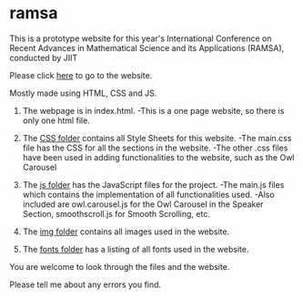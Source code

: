 # ramsa

This is a prototype website for this year's International Conference on Recent Advances in Mathematical Science and its Applications (RAMSA), conducted by JIIT

Please click [here](https://sakurakhadag.github.io/ramsa/) to go to the website.

Mostly made using HTML, CSS and JS.

1. The webpage is in index.html.
-This is a one page website, so there is only one html file.

2. The [CSS folder](css/) contains all Style Sheets for this website.
  -The main.css file has the CSS for all the sections in the website.
  -The other .css files have been used in adding functionalities to the website, such as the Owl Carousel
  
3. The [js folder](js/) has the JavaScript files for the project.
  -The main.js files which contains the implementation of all functionalities used.
  -Also included are owl.carousel.js for the Owl Carousel in the Speaker Section, smoothscroll.js for Smooth Scrolling, etc.
  
4. The [img folder](img/) contains all images used in the website.
  
5. The [fonts folder](fonts/) has a listing of all fonts used in the website.

You are welcome to look through the files and the website.

Please tell me about any errors you find. 
